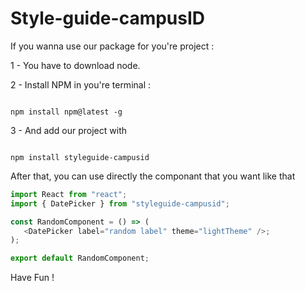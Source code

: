 # Style-guide-campusID

If you wanna use our package for you're project :


1 - You have to download node.

2 - Install NPM in you're terminal :
<pre><code>
npm install npm@latest -g
</pre></code>

3 - And add our project with
<pre><code>
npm install styleguide-campusid
</pre></code>


After that, you can use directly the componant that you want like that 


```javascript
import React from "react";
import { DatePicker } from "styleguide-campusid";

const RandomComponent = () => (
   <DatePicker label="random label" theme="lightTheme" />;
);

export default RandomComponent;
```


Have Fun !
